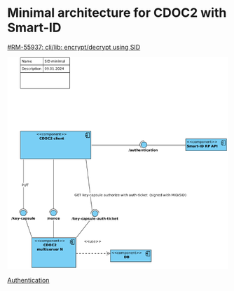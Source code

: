 # Minimal architecture for CDOC2 with Smart-ID

[#RM-55937: cli/lib: encrypt/decrypt using SID ](https://rm-int.cyber.ee/ito/issues/55937)

![SID minimal](img/SID_minimal.png)

[Authentication](https://gitlab.cyber.ee/id/ee-ria/ria_tender_test_assignment_2023/-/blob/master/exercise-2.3-authentication-multi-server/multi-server-auth-protocol.md?ref_type=heads#autentimispiletite-kontrollimise-algoritm)